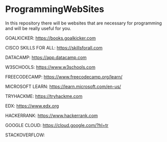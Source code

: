 # ProgrammingWebSites
In this repository there will be websites that are necessary for programming and will be really useful for you.

GOALKICKER: https://books.goalkicker.com

CISCO SKILLS FOR ALL: https://skillsforall.com

DATACAMP: https://app.datacamp.com

W3SCHOOLS: https://www.w3schools.com

FREECODECAMP: https://www.freecodecamp.org/learn/

MICROSOFT LEARN: https://learn.microsoft.com/en-us/ 

TRYHACKME: https://tryhackme.com

EDX: https://www.edx.org

HACKERRANK: https://www.hackerrank.com

GOOGLE CLOUD: https://cloud.google.com/?hl=tr

STACKOVERFLOW: 
